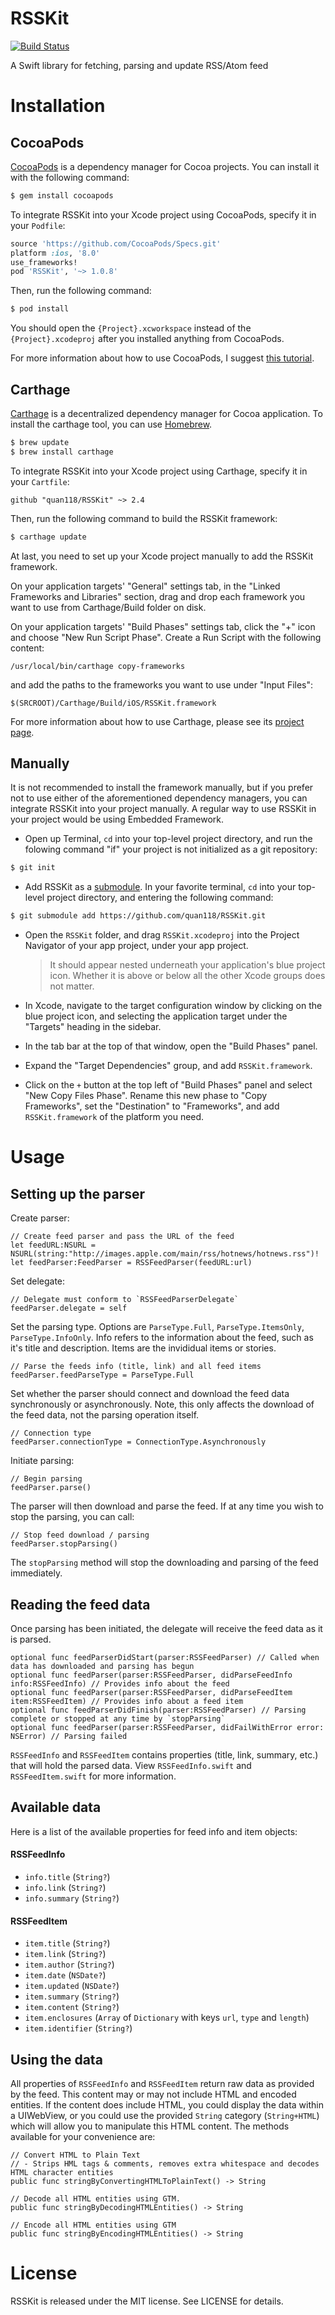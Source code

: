 # RSSKit
[![Build Status](https://travis-ci.org/quan118/RSSKit.svg?branch=master)](https://travis-ci.org/quan118/RSSKit)

A Swift library for fetching, parsing and update RSS/Atom feed

# Installation #

## CocoaPods

[CocoaPods](http://cocopods.org) is a dependency manager for Cocoa projects. You can install it with the following command:

```bash
$ gem install cocoapods
```

To integrate RSSKit into your Xcode project using CocoaPods, specify it in your `Podfile`:

```ruby
source 'https://github.com/CocoaPods/Specs.git'
platform :ios, '8.0'
use_frameworks!
pod 'RSSKit', '~> 1.0.8'
```

Then, run the following command:

```bash
$ pod install
```

You should open the `{Project}.xcworkspace` instead of the `{Project}.xcodeproj` after you installed anything from CocoaPods.

For more information about how to use CocoaPods, I suggest [this tutorial](http://www.raywenderlich.com/64546/introduction-to-cocoapods-2).

## Carthage

[Carthage](https://github.com/Carthage/Carthage) is a decentralized dependency manager for Cocoa application. To install the carthage tool, you can use [Homebrew](http://brew.sh).

```bash
$ brew update
$ brew install carthage
```

To integrate RSSKit into your Xcode project using Carthage, specify it in your `Cartfile`:

``` ogdl
github "quan118/RSSKit" ~> 2.4
```

Then, run the following command to build the RSSKit framework:

```bash
$ carthage update
```

At last, you need to set up your Xcode project manually to add the RSSKit framework.

On your application targets' "General" settings tab, in the "Linked Frameworks and Libraries" section, drag and drop each framework you want to use from Carthage/Build folder on disk.

On your application targets' "Build Phases" settings tab, click the "+" icon and choose "New Run Script Phase". Create a Run Script with the following content:

```
/usr/local/bin/carthage copy-frameworks
```

and add the paths to the frameworks you want to use under "Input Files":

```
$(SRCROOT)/Carthage/Build/iOS/RSSKit.framework
```

For more information about how to use Carthage, please see its [project page](https://github.com/Carthage/Carthage).

## Manually

It is not recommended to install the framework manually, but if you prefer not to use either of the aforementioned dependency managers, you can integrate RSSKit into your project manually. A regular way to use RSSKit in your project would be using Embedded Framework.

- Open up Terminal, `cd` into your top-level project directory, and run the folowing command "if" your project is not initialized as a git repository:

```bash
$ git init
```

- Add RSSKit as a [submodule](http://git-scm.com/docs/git-submodule). In your favorite terminal, `cd` into your top-level project directory, and entering the following command:

``` bash
$ git submodule add https://github.com/quan118/RSSKit.git
```

- Open the `RSSKit` folder, and drag `RSSKit.xcodeproj` into the Project Navigator of your app project, under your app project.

    > It should appear nested underneath your application's blue project icon. Whether it is above or below all the other Xcode groups does not matter.

- In Xcode, navigate to the target configuration window by clicking on the blue project icon, and selecting the application target under the "Targets" heading in the sidebar.
- In the tab bar at the top of that window, open the "Build Phases" panel.
- Expand the "Target Dependencies" group, and add `RSSKit.framework`.
- Click on the `+` button at the top left of "Build Phases" panel and select "New Copy Files Phase". Rename this new phase to "Copy Frameworks", set the "Destination" to "Frameworks", and add `RSSKit.framework` of the platform you need.

# Usage #

## Setting up the parser

Create parser:

	// Create feed parser and pass the URL of the feed
	let feedURL:NSURL = NSURL(string:"http://images.apple.com/main/rss/hotnews/hotnews.rss")!
	let feedParser:FeedParser = RSSFeedParser(feedURL:url)

Set delegate:
	
	// Delegate must conform to `RSSFeedParserDelegate`
	feedParser.delegate = self

Set the parsing type. Options are `ParseType.Full`, `ParseType.ItemsOnly`, `ParseType.InfoOnly`. Info refers to the information about the feed, such as it's title and description. Items are the invididual items or stories.

	// Parse the feeds info (title, link) and all feed items
	feedParser.feedParseType = ParseType.Full

Set whether the parser should connect and download the feed data synchronously or asynchronously. Note, this only affects the download of the feed data, not the parsing operation itself.

	// Connection type
	feedParser.connectionType = ConnectionType.Asynchronously

Initiate parsing:
	
	// Begin parsing
	feedParser.parse()

The parser will then download and parse the feed. If at any time you wish to stop the parsing, you can call:

	// Stop feed download / parsing
	feedParser.stopParsing()

The `stopParsing` method will stop the downloading and parsing of the feed immediately.

## Reading the feed data

Once parsing has been initiated, the delegate will receive the feed data as it is parsed.

	optional func feedParserDidStart(parser:RSSFeedParser) // Called when data has downloaded and parsing has begun
    optional func feedParser(parser:RSSFeedParser, didParseFeedInfo info:RSSFeedInfo) // Provides info about the feed
    optional func feedParser(parser:RSSFeedParser, didParseFeedItem item:RSSFeedItem) // Provides info about a feed item
    optional func feedParserDidFinish(parser:RSSFeedParser) // Parsing complete or stopped at any time by `stopParsing`
    optional func feedParser(parser:RSSFeedParser, didFailWithError error: NSError) // Parsing failed

`RSSFeedInfo` and `RSSFeedItem` contains properties (title, link, summary, etc.) that will hold the parsed data. View `RSSFeedInfo.swift` and `RSSFeedItem.swift` for more information.

## Available data

Here is a list of the available properties for feed info and item objects:

#### RSSFeedInfo

- `info.title` (`String?`)
- `info.link` (`String?`)
- `info.summary` (`String?`)

#### RSSFeedItem

- `item.title` (`String?`)
- `item.link` (`String?`)
- `item.author` (`String?`)
- `item.date` (`NSDate?`)
- `item.updated` (`NSDate?`)
- `item.summary` (`String?`)
- `item.content` (`String?`)
- `item.enclosures` (`Array` of `Dictionary` with keys `url`, `type` and `length`)
- `item.identifier` (`String?`)

## Using the data

All properties of `RSSFeedInfo` and `RSSFeedItem` return raw data as provided by the feed. This content may or may not include HTML and encoded entities. If the content does include HTML, you could display the data within a UIWebView, or you could use the provided `String` category (`String+HTML`) which will allow you to manipulate this HTML content. The methods available for your convenience are:

	// Convert HTML to Plain Text
	// - Strips HML tags & comments, removes extra whitespace and decodes HTML character entities
	public func stringByConvertingHTMLToPlainText() -> String

	// Decode all HTML entities using GTM.
	public func stringByDecodingHTMLEntities() -> String

	// Encode all HTML entities using GTM
	public func stringByEncodingHTMLEntities() -> String

# License #

RSSKit is released under the MIT license. See LICENSE for details.
